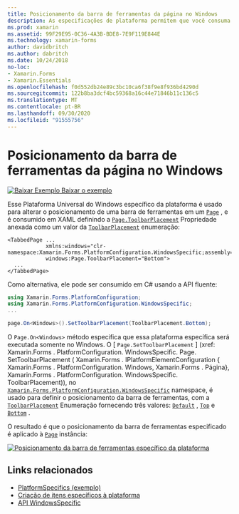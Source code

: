 ```yaml
---
title: Posicionamento da barra de ferramentas da página no Windows
description: As especificações de plataforma permitem que você consuma a funcionalidade que só está disponível em uma plataforma específica, sem implementar renderizadores ou efeitos personalizados. Este artigo explica como consumir a plataforma específica do Windows que altera o posicionamento de uma barra de ferramentas em uma página.
ms.prod: xamarin
ms.assetid: 99F29E95-0C36-4A3B-BDE8-7E9F119E844E
ms.technology: xamarin-forms
author: davidbritch
ms.author: dabritch
ms.date: 10/24/2018
no-loc:
- Xamarin.Forms
- Xamarin.Essentials
ms.openlocfilehash: f0d552db24e89c3bc10ca6f38f9e8f936bd4290d
ms.sourcegitcommit: 122b8ba3dcf4bc59368a16c44e71846b11c136c5
ms.translationtype: MT
ms.contentlocale: pt-BR
ms.lasthandoff: 09/30/2020
ms.locfileid: "91555756"
---
```

# <a name="page-toolbar-placement-on-windows"></a>Posicionamento da barra de ferramentas da página no Windows

[![Baixar Exemplo](~/media/shared/download.png) Baixar o exemplo](https://docs.microsoft.com/samples/xamarin/xamarin-forms-samples/userinterface-platformspecifics)

Esse Plataforma Universal do Windows específico da plataforma é usado para alterar o posicionamento de uma barra de ferramentas em um [`Page`](xref:Xamarin.Forms.Page) , e é consumido em XAML definindo a [`Page.ToolbarPlacement`](xref:Xamarin.Forms.PlatformConfiguration.WindowsSpecific.Page.ToolbarPlacementProperty) Propriedade anexada como um valor da [`ToolbarPlacement`](xref:Xamarin.Forms.PlatformConfiguration.WindowsSpecific.ToolbarPlacement) enumeração:

```xaml
<TabbedPage ...
            xmlns:windows="clr-namespace:Xamarin.Forms.PlatformConfiguration.WindowsSpecific;assembly=Xamarin.Forms.Core"
            windows:Page.ToolbarPlacement="Bottom">
  ...
</TabbedPage>
```

Como alternativa, ele pode ser consumido em C# usando a API fluente:

```csharp
using Xamarin.Forms.PlatformConfiguration;
using Xamarin.Forms.PlatformConfiguration.WindowsSpecific;
...

page.On<Windows>().SetToolbarPlacement(ToolbarPlacement.Bottom);
```

O `Page.On<Windows>` método especifica que essa plataforma específica será executada somente no Windows. O [ `Page.SetToolbarPlacement` ] (xref: Xamarin.Forms . PlatformConfiguration. WindowsSpecific. Page. SetToolbarPlacement ( Xamarin.Forms . IPlatformElementConfiguration { Xamarin.Forms . PlatformConfiguration. Windows, Xamarin.Forms . Página}, Xamarin.Forms . PlatformConfiguration. WindowsSpecific. ToolbarPlacement)), no [`Xamarin.Forms.PlatformConfiguration.WindowsSpecific`](xref:Xamarin.Forms.PlatformConfiguration.WindowsSpecific) namespace, é usado para definir o posicionamento da barra de ferramentas, com a [`ToolbarPlacement`](xref:Xamarin.Forms.PlatformConfiguration.WindowsSpecific.ToolbarPlacement) Enumeração fornecendo três valores: [`Default`](xref:Xamarin.Forms.PlatformConfiguration.WindowsSpecific.ToolbarPlacement.Default) , [`Top`](xref:Xamarin.Forms.PlatformConfiguration.WindowsSpecific.ToolbarPlacement.Top) e [`Bottom`](xref:Xamarin.Forms.PlatformConfiguration.WindowsSpecific.ToolbarPlacement.Bottom) .

O resultado é que o posicionamento da barra de ferramentas especificado é aplicado à [`Page`](xref:Xamarin.Forms.Page) instância:

[![Posicionamento da barra de ferramentas específico da plataforma](page-toolbar-placement-images/toolbar-placement.png)](page-toolbar-placement-images/toolbar-placement-large.png#lightbox "Posicionamento da barra de ferramentas específico da plataforma")

## <a name="related-links"></a>Links relacionados

- [PlatformSpecifics (exemplo)](/samples/xamarin/xamarin-forms-samples/userinterface-platformspecifics)
- [Criação de itens específicos à plataforma](~/xamarin-forms/platform/platform-specifics/index.md#creating-platform-specifics)
- [API WindowsSpecific](xref:Xamarin.Forms.PlatformConfiguration.WindowsSpecific)